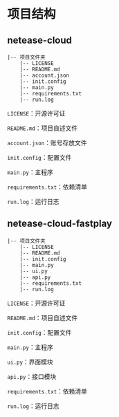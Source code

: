 # 项目结构



## netease-cloud

```
|-- 项目文件夹
    |-- LICENSE
    |-- README.md
    |-- account.json
    |-- init.config
    |-- main.py
    |-- requirements.txt
    |-- run.log
```

`LICENSE`：开源许可证

`README.md`：项目自述文件

`account.json`：账号存放文件

`init.config`：配置文件

`main.py`：主程序

`requirements.txt`：依赖清单

`run.log`：运行日志



## netease-cloud-fastplay

```
|-- 项目文件夹
    |-- LICENSE
    |-- README.md
    |-- init.config
    |-- main.py
    |-- ui.py
    |-- api.py
    |-- requirements.txt
    |-- run.log
```

`LICENSE`：开源许可证

`README.md`：项目自述文件

`init.config`：配置文件

`main.py`：主程序

`ui.py`：界面模块

`api.py`：接口模块

`requirements.txt`：依赖清单

`run.log`：运行日志
